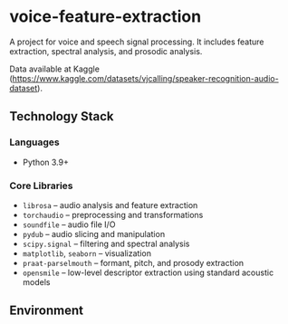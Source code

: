 # voice-feature-extraction
A project for voice and speech signal processing. It includes feature extraction, spectral analysis, and prosodic analysis.

Data available at Kaggle (https://www.kaggle.com/datasets/vjcalling/speaker-recognition-audio-dataset).

## Technology Stack

### Languages
- Python 3.9+

### Core Libraries
- `librosa` – audio analysis and feature extraction
- `torchaudio` – preprocessing and transformations
- `soundfile` – audio file I/O
- `pydub` – audio slicing and manipulation
- `scipy.signal` – filtering and spectral analysis
- `matplotlib`, `seaborn` – visualization
- `praat-parselmouth` – formant, pitch, and prosody extraction
- `opensmile` – low-level descriptor extraction using standard acoustic models

## Environment
